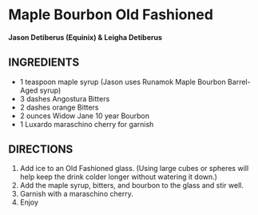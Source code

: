 # Maple Bourbon Old Fashioned
#### Jason Detiberus (Equinix) & Leigha Detiberus

## INGREDIENTS
* 1 teaspoon maple syrup (Jason uses Runamok Maple Bourbon Barrel- Aged syrup) 
* 3 dashes Angostura Bitters
* 2 dashes orange Bitters
* 2 ounces Widow Jane 10 year Bourbon 
* 1 Luxardo maraschino cherry for garnish

## DIRECTIONS
1. Add ice to an Old Fashioned glass. (Using large cubes or spheres will help keep the drink colder longer without watering it down.)
2. Add the maple syrup, bitters, and bourbon to the glass and stir well.
3. Garnish with a maraschino cherry.
4. Enjoy 